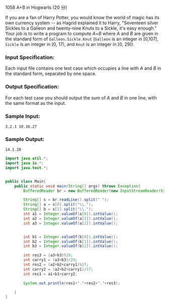1058 A+B in Hogwarts (20 分)

If you are a fan of Harry Potter, you would know the world of magic has its own currency system -- as Hagrid explained it to Harry, "Seventeen silver Sickles to a Galleon and twenty-nine Knuts to a Sickle, it's easy enough." Your job is to write a program to compute *A*+*B* where *A* and *B* are given in the standard form of `Galleon.Sickle.Knut` (`Galleon` is an integer in [0,107], `Sickle` is an integer in [0, 17), and `Knut` is an integer in [0, 29)).

### Input Specification:

Each input file contains one test case which occupies a line with *A* and *B* in the standard form, separated by one space.

### Output Specification:

For each test case you should output the sum of *A* and *B* in one line, with the same format as the input.

### Sample Input:

```in
3.2.1 10.16.27
```

### Sample Output:

```out
14.1.28
```

```java
import java.util.*;
import java.io.*;
import java.text.*;


public class Main{
    public static void main(String[] args) throws Exception{
        BufferedReader br = new BufferedReader(new InputStreamReader(System.in));

        String[] s = br.readLine().split(" ");
        String[] a = s[0].split("\\.");
        String[] b = s[1].split("\\.");
        int a1 = Integer.valueOf(a[0]).intValue();
        int a2 = Integer.valueOf(a[1]).intValue();
        int a3 = Integer.valueOf(a[2]).intValue();


        int b1 = Integer.valueOf(b[0]).intValue();
        int b2 = Integer.valueOf(b[1]).intValue();
        int b3 = Integer.valueOf(b[2]).intValue();

        int res3 = (a3+b3)%29;
        int carry1 = (a3+b3)/29;
        int res2 = (a2+b2+carry1)%17;
        int carry2 = (a2+b2+carry1)/17;
        int res1 = a1+b1+carry2;

        System.out.println(res1+"."+res2+"."+res3);

    }
}
```

